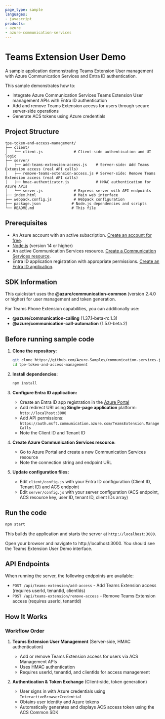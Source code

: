 ```yaml
---
page_type: sample
languages:
- javascript
products:
- azure
- azure-communication-services
---
```


# Teams Extension User Demo

A sample application demonstrating Teams Extension User management with Azure Communication Services and Entra ID authentication.

This sample demonstrates how to:
- Integrate Azure Communication Services Teams Extension User management APIs with Entra ID authentication
- Add and remove Teams Extension access for users through secure server-side operations
- Generate ACS tokens using Azure credentials


## Project Structure

```
tpe-token-and-access-management/
├── client/
│   └── client.js              # Client-side authentication and UI logic
├── server/
│   ├── add-teams-extension-access.js    # Server-side: Add Teams Extension access (real API calls)
│   ├── remove-teams-extension-access.js # Server-side: Remove Teams Extension access (real API calls)
│   ├── hmac-authenticator.js            # HMAC authentication for Azure APIs
│   └── server.js              # Express server with API endpoints
├── index.html                 # Main web interface
├── webpack.config.js          # Webpack configuration
├── package.json              # Node.js dependencies and scripts
└── README.md                 # This file
```

## Prerequisites

- An Azure account with an active subscription. [Create an account for free](https://azure.microsoft.com/free/?WT.mc_id=A261C142F).
- [Node.js](https://nodejs.org/en/) (version 14 or higher)
- An active Communication Services resource. [Create a Communication Services resource](https://docs.microsoft.com/azure/communication-services/quickstarts/create-communication-resource).
- Entra ID application registration with appropriate permissions. [Create an Entra ID application](https://learn.microsoft.com/en-us/entra/identity-platform/quickstart-register-app).

## SDK Information

This quickstart uses the **@azure/communication-common** (version 2.4.0 or higher) for user management and token generation. 

For Teams Phone Extension capabilities, you can additionally use:
- **@azure/communication-calling** (1.37.1-beta-rc.1.3)
- **@azure/communication-call-automation** (1.5.0-beta.2)


## Before running sample code

1. **Clone the repository:**
   ```bash
   git clone https://github.com/Azure-Samples/communication-services-javascript-quickstarts.git
   cd tpe-token-and-access-management
   ```

2. **Install dependencies:**
   ```bash
   npm install
   ```

3. **Configure Entra ID application:**
   - Create an Entra ID app registration in the [Azure Portal](https://portal.azure.com)
   - Add redirect URI using **Single-page application** platform: `http://localhost:3000`
   - Add API permissions: `https://auth.msft.communication.azure.com/TeamsExtension.ManageCalls`
   - Note the Client ID and Tenant ID

4. **Create Azure Communication Services resource:**
   - Go to Azure Portal and create a new Communication Services resource
   - Note the connection string and endpoint URL

5. **Update configuration files:**
   - Edit `client/config.js` with your Entra ID configuration (Client ID, Tenant ID) and ACS endpoint
   - Edit `server/config.js` with your server configuration (ACS endpoint, ACS resource key, user ID, tenant ID, client IDs array)

## Run the code

```bash
npm start
```

This builds the application and starts the server at `http://localhost:3000`.

Open your browser and navigate to http://localhost:3000. You should see the Teams Extension User Demo interface.

## API Endpoints

When running the server, the following endpoints are available:

- `POST /api/teams-extension/add-access` - Add Teams Extension access (requires userId, tenantId, clientIds)
- `POST /api/teams-extension/remove-access` - Remove Teams Extension access (requires userId, tenantId)

## How It Works

### Workflow Order
1. **Teams Extension User Management** (Server-side, HMAC authentication)
   - Add or remove Teams Extension access for users via ACS Management APIs
   - Uses HMAC authentication
   - Requires userId, tenantId, and clientIds for access management
   
2. **Authentication & Token Exchange** (Client-side, token generation)
   - User signs in with Azure credentials using `InteractiveBrowserCredential`
   - Obtains user identity and Azure tokens
   - Automatically generates and displays ACS access token using the ACS Common SDK



